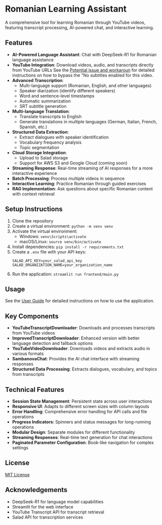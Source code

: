 # Romanian Learning Assistant

A comprehensive tool for learning Romanian through YouTube videos, featuring transcript processing, AI-powered chat, and interactive learning.

## Features

- **AI-Powered Language Assistant**: Chat with DeepSeek-R1 for Romanian language assistance
- **YouTube Integration**: Download videos, audio, and transcripts directly from YouTube URLs
See the [Potential issue and workaroun](docs/direct_translation_issue.md) for detailed instructions on how to bypass the "No subtitles enabled for this video.
- **Advanced Transcription**:
  - Multi-language support (Romanian, English, and other languages)
  - Speaker diarization (identify different speakers)
  - Word and sentence-level timestamps
  - Automatic summarization
  - SRT subtitle generation
- **Multi-language Translation**:
  - Translate transcripts to English
  - Generate translations in multiple languages (German, Italian, French, Spanish, etc.)
- **Structured Data Extraction**:
  - Extract dialogues with speaker identification
  - Vocabulary frequency analysis
  - Topic segmentation
- **Cloud Storage Integration**:
  - Upload to Salad storage
  - Support for AWS S3 and Google Cloud (coming soon)
- **Streaming Response**: Real-time streaming of AI responses for a more interactive experience
- **Batch Processing**: Process multiple videos in sequence
- **Interactive Learning**: Practice Romanian through guided exercises
- **RAG Implementation**: Ask questions about specific Romanian content with context retrieval



## Setup Instructions

1. Clone the repository
2. Create a virtual environment: `python -m venv venv`
3. Activate the virtual environment:
   - Windows: `venv\Scripts\activate`
   - macOS/Linux: `source venv/bin/activate`
4. Install dependencies: `pip install -r requirements.txt`
5. Create a `.env` file with your API keys:
   ```
   SALAD_API_KEY=your_salad_api_key
   SALAD_ORGANIZATION_NAME=your_organization_name
   ```
6. Run the application: `streamlit run frontend/main.py`

## Usage

See the [User Guide](docs/user_guide.md) for detailed instructions on how to use the application.

## Key Components

- **YouTubeTranscriptDownloader**: Downloads and processes transcripts from YouTube videos
- **ImprovedTranscriptDownloader**: Enhanced version with better language detection and fallback options
- **YouTubeVideoDownloader**: Downloads videos and extracts audio in various formats
- **SambanovaChat**: Provides the AI chat interface with streaming responses
- **Structured Data Processing**: Extracts dialogues, vocabulary, and topics from transcripts

## Technical Features

- **Session State Management**: Persistent state across user interactions
- **Responsive UI**: Adapts to different screen sizes with column layouts
- **Error Handling**: Comprehensive error handling for API calls and file operations
- **Progress Indicators**: Spinners and status messages for long-running operations
- **Modular Design**: Separate modules for different functionality
- **Streaming Responses**: Real-time text generation for chat interactions
- **Paginated Parameter Configuration**: Book-like navigation for complex settings

## License

[MIT License](LICENSE)

## Acknowledgements

- DeepSeek-R1 for language model capabilities
- Streamlit for the web interface
- YouTube Transcript API for transcript retrieval
- Salad API for transcription services